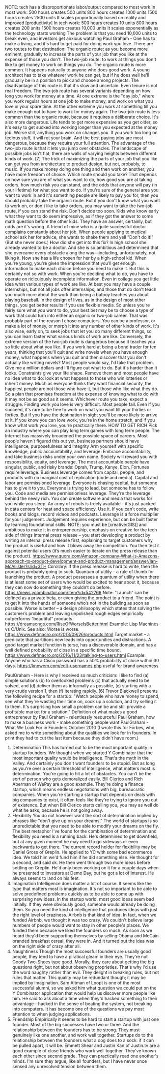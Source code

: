 NOTE: tech has a disproportionate labor/output compared to most work
  In most work:
    500 hours creates 500 units
    800 hours creates 1000 units
    1500 hours creates 2500 units
    It scales proportionally based on reality and improved [productivity]
  In tech work:
    500 hours creates 10 units
    800 hours creates 200 units
    1500 hours creates 10,000 units
    It scales exponentially as the technology starts working
  The problem is that you need 10,000 units to break even, and investors get anxious watching
Paul Graham - One has to make a living, and it's hard to get paid for doing work you love. There are two routes to that destination:
  The organic route: as you become more eminent, gradually to increase the parts of your job that you like at the expense of those you don't.
  The two-job route: to work at things you don't like to get money to work on things you do. 
  The organic route is more common. It happens naturally to anyone who does good work. A young architect has to take whatever work he can get, but if he does well he'll gradually be in a position to pick and choose among projects. The disadvantage of this route is that it's slow and uncertain. Even tenure is not real freedom.
  The two-job route has several variants depending on how long you work for money at a time. At one extreme is the "day job," where you work regular hours at one job to make money, and work on what you love in your spare time. At the other extreme you work at something till you make enough not to have to work for money again.
  The two-job route is less common than the organic route, because it requires a deliberate choice. It's also more dangerous. Life tends to get more expensive as you get older, so it's easy to get sucked into working longer than you expected at the money job. Worse still, anything you work on changes you. If you work too long on tedious stuff, it will rot your brain. And the best paying jobs are most dangerous, because they require your full attention.
  The advantage of the two-job route is that it lets you jump over obstacles. The landscape of possible jobs isn't flat; there are walls of varying heights between different kinds of work. [7] The trick of maximizing the parts of your job that you like can get you from architecture to product design, but not, probably, to music. If you make money doing one thing and then work on another, you have more freedom of choice.
  Which route should you take? That depends on how sure you are of what you want to do, how good you are at taking orders, how much risk you can stand, and the odds that anyone will pay (in your lifetime) for what you want to do. If you're sure of the general area you want to work in and it's something people are likely to pay you for, then you should probably take the organic route. But if you don't know what you want to work on, or don't like to take orders, you may want to take the two-job route, if you can stand the risk.
  Don't decide too soon. Kids who know early what they want to do seem impressive, as if they got the answer to some math question before the other kids. They have an answer, certainly, but odds are it's wrong.
  A friend of mine who is a quite successful doctor complains constantly about her job. When people applying to medical school ask her for advice, she wants to shake them and yell "Don't do it!" (But she never does.) How did she get into this fix? In high school she already wanted to be a doctor. And she is so ambitious and determined that she overcame every obstacle along the way—including, unfortunately, not liking it.
  Now she has a life chosen for her by a high-school kid.
  When you're young, you're given the impression that you'll get enough information to make each choice before you need to make it. But this is certainly not so with work. When you're deciding what to do, you have to operate on ridiculously incomplete information. Even in college you get little idea what various types of work are like. At best you may have a couple internships, but not all jobs offer internships, and those that do don't teach you much more about the work than being a batboy teaches you about playing baseball.
  In the design of lives, as in the design of most other things, you get better results if you use flexible media. So unless you're fairly sure what you want to do, your best bet may be to choose a type of work that could turn into either an organic or two-job career. That was probably part of the reason I chose computers. You can be a professor, or make a lot of money, or morph it into any number of other kinds of work.
  It's also wise, early on, to seek jobs that let you do many different things, so you can learn faster what various kinds of work are like. Conversely, the extreme version of the two-job route is dangerous because it teaches you so little about what you like. If you work hard at being a bond trader for ten years, thinking that you'll quit and write novels when you have enough money, what happens when you quit and then discover that you don't actually like writing novels?
  Most people would say, I'd take that problem. Give me a million dollars and I'll figure out what to do. But it's harder than it looks. Constraints give your life shape. Remove them and most people have no idea what to do: look at what happens to those who win lotteries or inherit money. Much as everyone thinks they want financial security, the happiest people are not those who have it, but those who like what they do. So a plan that promises freedom at the expense of knowing what to do with it may not be as good as it seems.
  Whichever route you take, expect a struggle. Finding work you love is very difficult. Most people fail. Even if you succeed, it's rare to be free to work on what you want till your thirties or forties. But if you have the destination in sight you'll be more likely to arrive at it. If you know you can love work, you're in the home stretch, and if you know what work you love, you're practically there.
HOW TO GET RICH
  Pick an industry where you can play long term games with long term people.
    The Internet has massively broadened the possible space of careers. Most people haven't figured this out yet.
  business partners should have intelligence, purposefulness and integrity
  Arm yourself with specific knowledge, public accountability, and leverage.
    Embrace accountability, and take business risks under your own name. Society will reward you with responsibility, equity, and leverage.
    The most accountable people have singular, public, and risky brands: Oprah, Trump, Kanye, Elon.
  Fortunes require leverage. Business leverage comes from capital, people, and products with no marginal cost of replication (code and media).
    Capital and labor are permissioned leverage. Everyone is chasing capital, but someone has to give it to you. Everyone is trying to lead, but someone has to follow you.
    Code and media are permissionless leverage. They're the leverage behind the newly rich. You can create software and media that works for you while you sleep.
    An army of robots is freely available - it's just packed in data centers for heat and space efficiency. Use it.
    If you can't code, write books and blogs, record videos and podcasts.
    Leverage is a force multiplier for your judgement.
    Judgement requires experience, but can be built faster by learning foundational skills.
NOTE: you must be [creative(GIS)] and ambitious to make it in entrepreneurship, emphasis on creative for the tech side of things
Internal press release – you start developing a product by writing an internal press release first, explaining to target customers why the product is useful and how it blows away the competition. You then test it against potential users (it’s much easier to iterate on the press release than the product).
  https://www.quora.com/Amazon-company-What-is-Amazons-approach-to-product-development-and-product-management/answer/Ian-McAllister?srid=3TH
  Corollary: If the press release is hard to write, then the product is probably going to suck.
Quantum of utility – a rule of thumb for launching the product. A product possesses a quantum of utility when there is at least some set of users who would be excited to hear about it, because they can now do something they couldn’t do before.
  https://news.ycombinator.com/item?id=542768
  Note: “Launch” can be defined as a private beta, or even giving the product to a friend. The point is to get it into the hands of someone who’s not in the building as soon as possible.
Worse is better – a design philosophy which states that solving the customer’s problem and leaving unpolished rough edges empirically outperforms “beautiful” products.
  https://dreamsongs.com/RiseOfWorseIsBetter.html
  Example: Lisp Machines vs C/Unix.
  See also: Worse is worse.
  https://www.defmacro.org/2013/09/26/products.html
Target market – a predicate that partitions new leads into opportunities and distractions. A good target market function is terse, has a discoverable domain, and has a well defined probability of close in a specific time bound.
  https://www.defmacro.org/2016/11/23/talking-to-users.html
  Example: Anyone who has a Cisco password has a 50% probability of close within 30 days.
https://knowem.com/edit-usernames.php
  useful for brand awareness



PaulGraham - Here is why I received so much criticism: I like to find (a) simple solutions (b) to overlooked problems (c) that actually need to be solved, and (d) deliver them as informally as possible, (e) starting with a very crude version 1, then (f) iterating rapidly.
[6] Trevor Blackwell presents the following recipe for a startup: "Watch people who have money to spend, see what they're wasting their time on, cook up a solution, and try selling it to them. It's surprising how small a problem can be and still provide a profitable market for a solution."
Definition of what makes a good entrepreneur by Paul Graham - relentlessly resourceful
Paul Graham, how to make a business work - make something people want
PaulGraham - What We Look For in Founders
  October 2010
  (I wrote this for Forbes, who asked me to write something about the qualities we look for in founders. In print they had to cut the last item because they didn't have room.)
  1. Determination
  This has turned out to be the most important quality in startup founders. We thought when we started Y Combinator that the most important quality would be intelligence. That's the myth in the Valley. And certainly you don't want founders to be stupid. But as long as you're over a certain threshold of intelligence, what matters most is determination. You're going to hit a lot of obstacles. You can't be the sort of person who gets demoralized easily.
  Bill Clerico and Rich Aberman of WePay are a good example. They're doing a finance startup, which means endless negotiations with big, bureaucratic companies. When you're starting a startup that depends on deals with big companies to exist, it often feels like they're trying to ignore you out of existence. But when Bill Clerico starts calling you, you may as well do what he asks, because he is not going away.
  2. Flexibility
  You do not however want the sort of determination implied by phrases like "don't give up on your dreams." The world of startups is so unpredictable that you need to be able to modify your dreams on the fly. The best metaphor I've found for the combination of determination and flexibility you need is a running back. He's determined to get downfield, but at any given moment he may need to go sideways or even backwards to get there.
  The current record holder for flexibility may be Daniel Gross of Greplin. He applied to YC with some bad ecommerce idea. We told him we'd fund him if he did something else. He thought for a second, and said ok. He then went through two more ideas before settling on Greplin. He'd only been working on it for a couple days when he presented to investors at Demo Day, but he got a lot of interest. He always seems to land on his feet.
  3. Imagination
  Intelligence does matter a lot of course. It seems like the type that matters most is imagination. It's not so important to be able to solve predefined problems quickly as to be able to come up with surprising new ideas. In the startup world, most good ideas seem bad initially. If they were obviously good, someone would already be doing them. So you need the kind of intelligence that produces ideas with just the right level of craziness.
  Airbnb is that kind of idea. In fact, when we funded Airbnb, we thought it was too crazy. We couldn't believe large numbers of people would want to stay in other people's places. We funded them because we liked the founders so much. As soon as we heard they'd been supporting themselves by selling Obama and McCain branded breakfast cereal, they were in. And it turned out the idea was on the right side of crazy after all.
  4. Naughtiness
  Though the most successful founders are usually good people, they tend to have a piratical gleam in their eye. They're not Goody Two-Shoes type good. Morally, they care about getting the big questions right, but not about observing proprieties. That's why I'd use the word naughty rather than evil. They delight in breaking rules, but not rules that matter. This quality may be redundant though; it may be implied by imagination.
  Sam Altman of Loopt is one of the most successful alumni, so we asked him what question we could put on the Y Combinator application that would help us discover more people like him. He said to ask about a time when they'd hacked something to their advantage—hacked in the sense of beating the system, not breaking into computers. It has become one of the questions we pay most attention to when judging applications.
  5. Friendship
  Empirically it seems to be hard to start a startup with just one founder. Most of the big successes have two or three. And the relationship between the founders has to be strong. They must genuinely like one another, and work well together. Startups do to the relationship between the founders what a dog does to a sock: if it can be pulled apart, it will be.
  Emmett Shear and Justin Kan of Justin.tv are a good example of close friends who work well together. They've known each other since second grade. They can practically read one another's minds. I'm sure they argue, like all founders, but I have never once sensed any unresolved tension between them.
